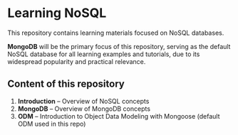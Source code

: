 # Learning NoSQL

This repository contains learning materials focused on NoSQL databases.

**MongoDB** will be the primary focus of this repository, serving as the default NoSQL database for all learning examples and tutorials, due to its widespread popularity and practical relevance.

## Content of this repository

1. **Introduction** – Overview of NoSQL concepts
2. **MongoDB** – Overview of MongoDB concepts
3. **ODM** – Introduction to Object Data Modeling with Mongoose (default ODM used in this repo)
